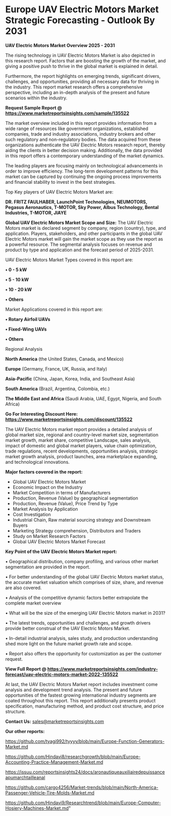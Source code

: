  # Europe UAV Electric Motors Market Strategic Forecasting - Outlook By 2031

<Strong> UAV Electric Motors Market Overview 2025 - 2031</strong>

The rising technology in UAV Electric Motors Market is also depicted in this research report. Factors that are boosting the growth of the market, and giving a positive push to thrive in the global market is explained in detail.

Furthermore, the report highlights on emerging trends, significant drivers, challenges, and opportunities, providing all necessary data for thriving in the industry. This report market research offers a comprehensive perspective, including an in-depth analysis of the present and future scenarios within the industry.

<strong>Request Sample Report @ <a href=https://www.marketreportsinsights.com/sample/135522>https://www.marketreportsinsights.com/sample/135522</a></strong>

The market overview included in this report provides information from a wide range of resources like government organizations, established companies, trade and industry associations, industry brokers and other such regulatory and non-regulatory bodies. The data acquired from these organizations authenticate the UAV Electric Motors research report, thereby aiding the clients in better decision making. Additionally, the data provided in this report offers a contemporary understanding of the market dynamics.

The leading players are focusing mainly on technological advancements in order to improve efficiency. The long-term development patterns for this market can be captured by continuing the ongoing process improvements and financial stability to invest in the best strategies.

Top Key players of UAV Electric Motors Market are:

<strong>DR. FRITZ FAULHABER, LaunchPoint Technologies, NEUMOTORS, Pegasus Aeronautics, T-MOTOR, Sky Power, Albus Technology, Bental Industries, T-MOTOR, JIAYE</strong>

<strong><b>Global UAV Electric Motors Market Scope and Size:</b></strong>
The UAV Electric Motors market is declared segment by company, region (country), type, and application. Players, stakeholders, and other participants in the global UAV Electric Motors market will gain the market scope as they use the report as a powerful resource. The segmental analysis focuses on revenue and product by type and application and the forecast period of 2025-2031.

UAV Electric Motors Market Types covered in this report are:

<strong>• 0 - 5 kW

• 5 - 10 kW

• 10 - 20 kW

• Others</strong>

Market Applications covered in this report are:

<strong>• Rotary Airfoil UAVs

• Fixed-Wing UAVs

• Others</strong> 

Regional Analysis

<strong>North America</strong> (the United States, Canada, and Mexico)

<strong>Europe</strong> (Germany, France, UK, Russia, and Italy)

<strong>Asia-Pacific</strong> (China, Japan, Korea, India, and Southeast Asia)

<strong>South America</strong> (Brazil, Argentina, Colombia, etc.)

<strong>The Middle East and Africa</strong> (Saudi Arabia, UAE, Egypt, Nigeria, and South Africa)

<strong>Go For Interesting Discount Here: <a href=https://www.marketreportsinsights.com/discount/135522>https://www.marketreportsinsights.com/discount/135522</a></strong>

The UAV Electric Motors market report provides a detailed analysis of global market size, regional and country-level market size, segmentation market growth, market share, competitive Landscape, sales analysis, impact of domestic and global market players, value chain optimization, trade regulations, recent developments, opportunities analysis, strategic market growth analysis, product launches, area marketplace expanding, and technological innovations.

<strong><b>Major factors covered in the report:</b></strong>
<ul>
  <li>Global UAV Electric Motors Market </li>
  <li>Economic Impact on the Industry</li>
  <li>Market Competition in terms of Manufacturers</li>
  <li>Production, Revenue (Value) by geographical segmentation</li>
  <li>Production, Revenue (Value), Price Trend by Type</li>
  <li>Market Analysis by Application</li>
  <li>Cost Investigation</li>
  <li>Industrial Chain, Raw material sourcing strategy and Downstream Buyers</li>
  <li>Marketing Strategy comprehension, Distributors and Traders</li>
  <li>Study on Market Research Factors</li>
  <li>Global UAV Electric Motors Market Forecast</li>
</ul>

<strong><b>Key Point of the UAV Electric Motors Market report:</b></strong>

• Geographical distribution, company profiling, and various other market segmentation are provided in the report.

• For better understanding of the global UAV Electric Motors market status, the accurate market valuation which comprises of size, share, and revenue are also covered.

• Analysis of the competitive dynamic factors better extrapolate the complete market overview

• What will be the size of the emerging UAV Electric Motors market in 2031?

• The latest trends, opportunities and challenges, and growth drivers provide better construal of the UAV Electric Motors Market.

• In-detail industrial analysis, sales study, and production understanding shed more light on the future market growth rate and scope.

• Report also offers the opportunity for customization as per the customer request.

<strong><b>View Full Report @ <a href=https://www.marketreportsinsights.com/industry-forecast/uav-electric-motors-market-2022-135522>https://www.marketreportsinsights.com/industry-forecast/uav-electric-motors-market-2022-135522</a></b></strong>


At last, the UAV Electric Motors Market report includes investment come analysis and development trend analysis. The present and future opportunities of the fastest growing international industry segments are coated throughout this report. This report additionally presents product specification, manufacturing method, and product cost structure, and price structure.

<strong>Contact Us:</strong>
sales@marketreportsinsights.com

<strong>Our other reports:</strong>

<a href=https://github.com/tyagi992/tyyyy/blob/main/Europe-Function-Generators-Market.md>https://github.com/tyagi992/tyyyy/blob/main/Europe-Function-Generators-Market.md</a>

<a href=https://github.com/Hindavi8/researchgrowth/blob/main/Europe-Accounting-Practice-Management-Market.md>https://github.com/Hindavi8/researchgrowth/blob/main/Europe-Accounting-Practice-Management-Market.md</a>

<a href=https://issuu.com/reportsinsights24/docs/aronautiqueauxiliairedepuissanceapumarchtailleanal>https://issuu.com/reportsinsights24/docs/aronautiqueauxiliairedepuissanceapumarchtailleanal</a>

<a href=https://github.com/cargo4256/Market-trends/blob/main/North-America-Passenger-Vehicle-Tire-Molds-Market.md>https://github.com/cargo4256/Market-trends/blob/main/North-America-Passenger-Vehicle-Tire-Molds-Market.md</a>

<a href=https://github.com/Hindavi9/Researchtrend/blob/main/Europe-Computer-Hosiery-Machines-Market.md>https://github.com/Hindavi9/Researchtrend/blob/main/Europe-Computer-Hosiery-Machines-Market.md</a>"
